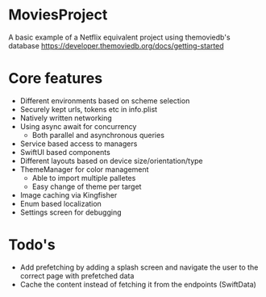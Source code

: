 # MoviesProject
A basic example of a Netflix equivalent project using themoviedb's database 
https://developer.themoviedb.org/docs/getting-started

# Core features
- Different environments based on scheme selection
- Securely kept urls, tokens etc in info.plist
- Natively written networking
- Using async await for concurrency
   - Both parallel and asynchronous queries 
- Service based access to managers
- SwiftUI based components
- Different layouts based on device size/orientation/type
- ThemeManager for color management
   - Able to import multiple palletes
   - Easy change of theme per target
- Image caching via Kingfisher
- Enum based localization
- Settings screen for debugging

# Todo's
- Add prefetching by adding a splash screen and navigate the user to the correct page with prefetched data
- Cache the content instead of fetching it from the endpoints (SwiftData)

